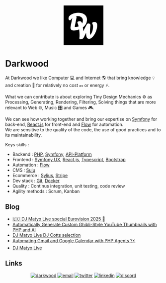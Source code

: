 <p align="center">
  <a href="https://github.com/darkwood-com">
    <img src="/assets/logo.png" width="auto" height="128px" alt="Darkwood">
  </a>
</p>

# Darkwood

At Darkwood we like Computer 💻 and Internet 🌎 that bring knowledge 💡 and creation 🚀 for relatively no cost 💶 or energy ⚡️.

What we can contribute is about exploring Tiny Design Mechanics ⚙️ as Processing, Generating, Rendering, Filtering, Solving things that are more relevant to Web 🌐, Music 🎛 and Games 🎮.

We can see how working together and bring our expertise on [Symfony](https://symfony.com) for back-end, [React.js](https://reactjs.org) for front-end and [Flow](https://github.com/darkwood-com/flow) for automation.  
We are sensitive to the quality of the code, the use of good practices and to its maintainability.

Keys skills :
- Backend : [PHP](https://www.php.net), [Symfony](https://symfony.com), [API-Platform](https://api-platform.com)
- Frontend : [Symfony UX](https://ux.symfony.com), [React.js](https://reactjs.org), [Typescript](https://www.typescriptlang.org), [Bootstrap](https://getbootstrap.com)
- Automation : [Flow](https://github.com/darkwood-com/flow)
- CMS : [Sulu](https://sulu.io)
- Ecommerce : [Sylius](https://sylius.com), [Stripe](https://stripe.com)
- Dev stack : [Git](https://git-scm.com), [Docker](https://www.docker.com)
- Quality : Continus integration, unit testing, code review
- Agility methods : Scrum, Kanban

## Blog

<!-- BLOG-POST-LIST:START -->
- [🇪🇺 DJ Matyo Live special Eurovision 2025 🌟](https://blog.darkwood.com/article/dj-matyo-live-special-eurovision-2025)
- [Automatically Generate Custom Ghibli-Style YouTube Thumbnails with PHP and AI](https://blog.darkwood.com/article/automatically-generate-custom-ghibli-style-youtube-thumbnails-with-php-and-ai)
- [DJ Matyo Live DJ Cotts selection](https://blog.darkwood.com/article/dj-matyo-live-dj-cotts-selection)
- [Automating Gmail and Google Calendar with PHP Agents ?⚡](https://blog.darkwood.com/article/automating-gmail-and-google-calendar-with-php-agents)
- [DJ Matyo Live](https://blog.darkwood.com/article/dj-matyo-live-3)
<!-- BLOG-POST-LIST:END -->

## Links

<p align="center">
  <a href="https://darkwood.fr"><img src="https://img.icons8.com/fluent/96/000000/domain.png" alt="darkwood"/></a>
  <a href="mailto:mathieu@darkwood.fr"><img src="https://img.icons8.com/color/96/000000/gmail.png" alt="email"/></a>
  <a href="https://twitter.com/darkwood_fr"><img src="https://img.icons8.com/color/96/000000/twitter-squared.png" alt="twitter"/></a>
  <a href="https://www.linkedin.com/company/darkwood-com"><img src="https://img.icons8.com/color/96/000000/linkedin.png" alt="linkedin"/></a>
  <a href="https://discord.gg/tMDCF8RyvE"><img src="https://img.icons8.com/color/96/000000/discord-logo.png" alt="discord"/></a>
</p>
